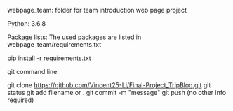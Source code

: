 webpage_team: folder for team introduction web page project

Python: 3.6.8

Package lists: The used packages are listed in webpage_team/requirements.txt

pip install -r requirements.txt

git command line:

git clone https://github.com/Vincent25-Li/Final-Project_TripBlog.git
git status
git add filename or .
git commit -m "message"
git push (no other info required)
